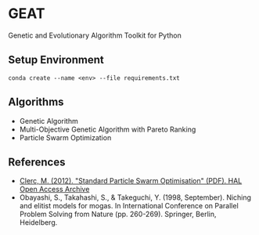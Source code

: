 # GEAT
Genetic and Evolutionary Algorithm Toolkit for Python  

## Setup Environment
`conda create --name <env> --file requirements.txt`

## Algorithms
* Genetic Algorithm
* Multi-Objective Genetic Algorithm with Pareto Ranking
* Particle Swarm Optimization

## References 
- [Clerc, M. (2012). "Standard Particle Swarm Optimisation" (PDF). HAL Open Access Archive](https://hal.archives-ouvertes.fr/file/index/docid/764996/filename/SPSO_descriptions.pdf)
- Obayashi, S., Takahashi, S., & Takeguchi, Y. (1998, September). Niching and elitist models for mogas. In
International Conference on Parallel Problem Solving from Nature (pp. 260-269). Springer, Berlin,
Heidelberg.
